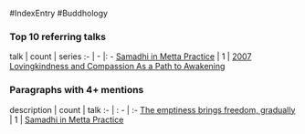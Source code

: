 #IndexEntry #Buddhology

### Top 10 referring talks
talk | count | series
:- | - |: -
<a data-href="Samadhi in Metta Practice" href="Samadhi+in+Metta+Practice" class="internal-link" target="_blank" rel="noopener">Samadhi in Metta Practice</a> | 1 | <a data-href="2007 Lovingkindness and Compassion As a Path to Awakening" href="2007+Lovingkindness+and+Compassion+As+a+Path+to+Awakening" class="internal-link" target="_blank" rel="noopener">2007 Lovingkindness and Compassion As a Path to Awakening</a>

### Paragraphs with 4+ mentions
description | count | talk
:- | : - | :-
<a aria-label-position="top" aria-label="Samadhi in Metta Practice > The emptiness brings freedom gradually" data-href="Samadhi in Metta Practice#The emptiness brings freedom gradually" href="Samadhi+in+Metta+Practice#The+emptiness+brings+freedom+gradually" class="internal-link" target="_blank" rel="noopener">The emptiness brings freedom, gradually</a> | 1 | <a data-href="Samadhi in Metta Practice" href="Samadhi+in+Metta+Practice" class="internal-link" target="_blank" rel="noopener">Samadhi in Metta Practice</a>

